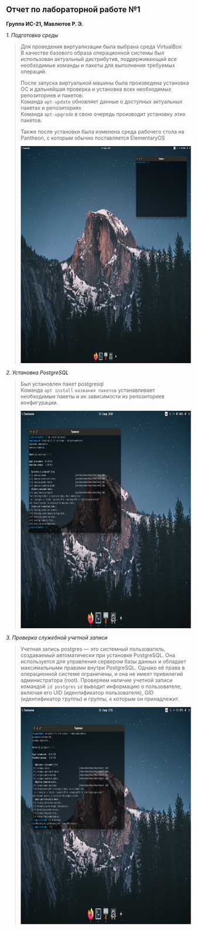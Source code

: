 ## Отчет по лабораторной работе №1
**Группа ИС-21, Мавлютов Р. Э.**

 *1. Подготовка среды*
 
> Для проведения виртуализации была выбрана среда VirtualBox  
> В качестве базового образа операционной системы был использован актуальный дистрибутив, поддерживающий все необходимые команды и пакеты для выполнения требуемых операций.
> 
> После запуска виртуальной машины была произведена установка ОС и дальнейшая проверка и установка всех необходимых репозиториев и пакетов:  
> Команда `apt-update` обновляет данные о доступных актуальных пакетах и репозиториях  
> Команда `apt-upgrade` в свою очередь производит установку этих пакетов.
> 
> Также после установки была изменена среда рабочего стола на Pantheon, с которым обычно поставляется ElementaryOS
> 
> <img src="/Lab 1/screens/1.png" title="Рабочее окружение среды Linux" width="auto" height="592.5"/> 

 *2. Установка PostgreSQL*

> Был установлен пакет postgresql  
> Команда `apt install` `названия пакетов` устанавливает необходимые пакеты и их зависимости из репозиториев конфигурации. 
> 
> <img src="/Lab 1/screens/2.png" title="Установка PostgreSQL" width="auto" height="592.5"/> 

 *3. Проверка служебной учетной записи*

> Учетная запись postgres — это системный пользователь, создаваемый автоматически при установке PostgreSQL. Она используется для управления сервером базы данных и обладает максимальными правами внутри PostgreSQL. Однако её права в операционной системе ограничены, и она не имеет привилегий администратора (root).
> Проверяем наличие учетной записи командой `id postgres`
> `id` выводит информацию о пользователе, включая его UID (идентификатор пользователя), GID (идентификатор группы) и группы, к которым он принадлежит.
> 
> <img src="/Lab 1/screens/3.png" title="Учетная запись postgre" width="auto" height="592.5"/> 
